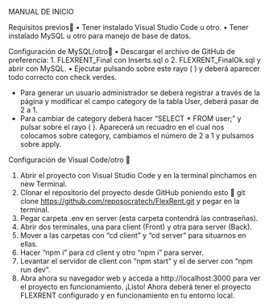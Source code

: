 
MANUAL DE INICIO 

Requisitos previos 
•	Tener instalado Visual Studio Code u otro.
•	Tener instalado MySQL u otro para manejo de base de datos.

Configuración de MySQL/otro 
•	Descargar el archivo de GitHub de  preferencia: 1. FLEXRENT_Final con Inserts.sql o 2. FLEXRENT_FinalOk.sql y abrir con MySQL.
•	Ejecutar pulsando sobre este rayo (         ) y deberá aparecer todo correcto con check verdes.
* Para generar un usuario administrador se deberá registrar a través de la página y modificar el campo category de la tabla User, deberá pasar de 2 a 1.
* Para cambiar de category deberá hacer “SELECT * FROM user;” y pulsar sobre el rayo (       ).
Aparecerá un recuadro en el cual nos colocamos sobre category, cambiamos el número de 2 a 1 y pulsamos sobre apply.


Configuración de Visual Code/otro 

1.	Abrir el proyecto con Visual Studio Code y en la terminal pinchamos en new Terminal.
2.	Clonar el repositorio del proyecto desde GitHub poniendo esto  git clone https://github.com/reposocratech/FlexRent.git y pegar en la terminal.
3.	Pegar carpeta .env en server (esta carpeta contendrá las contraseñas).
4.	Abrir dos terminales, una para client (Front) y otra para server (Back).
5.	Mover a las carpetas con “cd client” y “cd server” para situarnos en ellas.
6.	Hacer “npm i” para cd client y otro “npm i” para server.
7.	Levantar el servidor de client con “npm start” y el de server con “npm run dev”.
8.	Abra ahora su navegador web y acceda a http://localhost:3000 para ver el proyecto en funcionamiento. ¡Listo! Ahora deberá tener el proyecto FLEXRENT configurado y en funcionamiento en tu entorno local. 
